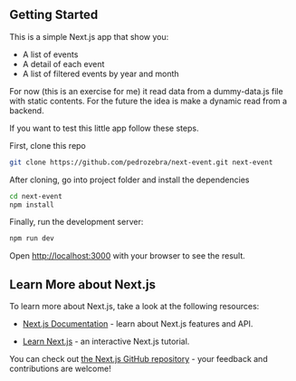 
## Getting Started
This is a simple Next.js app that show you:
- A list of events
- A detail of each event
- A list of filtered events by year and month

For now (this is an exercise for me) it read data from a dummy-data.js file with static contents.
For the future the idea is make a dynamic read from a backend.
  
If you want to test this little app follow these steps.

First, clone this repo

```bash
git clone https://github.com/pedrozebra/next-event.git next-event
```
After cloning, go into project folder and install the dependencies

```bash
cd next-event
npm install
```

Finally, run the development server:
```bash
npm run dev
```
  

Open [http://localhost:3000](http://localhost:3000) with your browser to see the result.
  

## Learn More about Next.js

  

To learn more about Next.js, take a look at the following resources:

  

- [Next.js Documentation](https://nextjs.org/docs) - learn about Next.js features and API.

- [Learn Next.js](https://nextjs.org/learn) - an interactive Next.js tutorial.

  

You can check out [the Next.js GitHub repository](https://github.com/vercel/next.js/) - your feedback and contributions are welcome!
